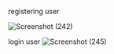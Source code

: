 registering user

![Screenshot (242)](https://user-images.githubusercontent.com/81908636/121816733-e392a300-cc9a-11eb-8930-7ef87739e3a0.png)

login user
![Screenshot (245)](https://user-images.githubusercontent.com/81908636/121816812-5f8ceb00-cc9b-11eb-8d85-d201ff7b62cf.png)




